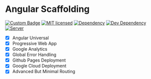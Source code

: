 # Angular Scaffolding

[![Custom Badge](https://img.shields.io/badge/Author-Abhijit%20Kar-brightgreen.svg)](http://www.abhijit-kar.com/)
[![MIT licensed](https://img.shields.io/badge/Licence-MIT-blue.svg?style=flat)](https://opensource.org/licenses/mit-license.php)
[![Dependency](https://david-dm.org/abhijit-kar/angular-scaffolding.svg?style=flat)](https://david-dm.org/abhijit-kar/angular-scafolding)
[![Dev Dependency](https://david-dm.org/abhijit-kar/angular-scaffolding/dev-status.svg?style=flat)](https://david-dm.org/abhijit-kar/angular-scafolding?type=dev)
[![Server](https://img.shields.io/badge/Server-GitHub%20Pages-brightgreen.svg?style=flat)](http://www.abhijit-kar.com/angular-scaffolding/) 

- [x] Angular Universal
- [x] Progressive Web App
- [x] Google Analytics
- [x] Global Error Handling
- [x] Github Pages Deployment
- [x] Google Cloud Deployment
- [x] Advanced But Minimal Routing
